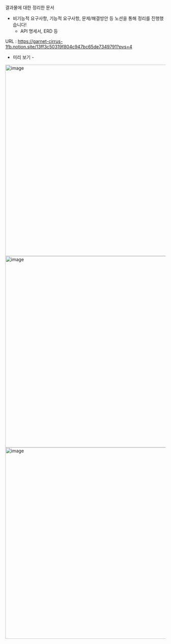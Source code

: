 결과물에 대한 정리한 문서 
- 비기능적 요구사항, 기능적 요구사항, 문제/해결방안 등 노션을 통해 정리를 진행했습니다!
  - API 명세서, ERD 등

URL : https://garnet-cirrus-1fb.notion.site/13ff3c50319f804c947bc65de7349791?pvs=4

- 미리 보기 -

<img width="600" alt="image" src="https://github.com/user-attachments/assets/33eff2be-2981-4b08-97bc-3bfe708f0185">

<img width="600" alt="image" src="https://github.com/user-attachments/assets/0d237233-7886-4084-a280-509f9afeb417">

<img width="600" alt="image" src="https://github.com/user-attachments/assets/5697feeb-3ef3-4cbe-89bb-b88104a0ed32">
